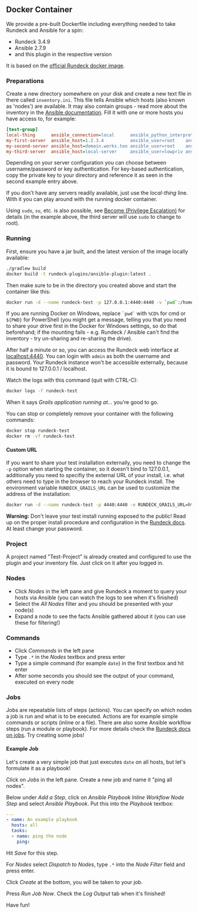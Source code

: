 ## Docker Container ##

We provide a pre-built Dockerfile including everything needed to take Rundeck and Ansible for a spin:

- Rundeck 3.4.9
- Ansible 2.7.9
- and this plugin in the respective version

It is based on the [official Rundeck docker image](https://hub.docker.com/r/rundeck/rundeck).

### Preparations ###

Create a new directory somewhere on your disk and create a new text file in there called `inventory.ini`. This file tells Ansible which hosts (also known as 'nodes') are available. It may also contain groups - read more about the inventory in the [Ansible documentation](https://docs.ansible.com/ansible/latest/user_guide/intro_inventory.html). Fill it with one or more hosts you have access to, for example:

```ini
[test-group]
local-thing      ansible_connection=local      ansible_python_interpreter=/usr/bin/python3
my-first-server  ansible_host=1.2.3.4          ansible_user=root    ansible_ssh_pass=SUPER_SECRET
my-second-server ansible_host=domain.works.too ansible_user=root    ansible_ssh_private_key_file=/home/rundeck/data/my-key.rsa
my-third-server  ansible_host=local-server     ansible_user=lowpriv ansible_ssh_pass=SUPER_SECRET ansible_become=true ansible_become_pass=SUPER_SECRET
```

Depending on your server configuration you can choose between username/password or key authentication. For key-based authentication, copy the private key to your directory and reference it as seen in the second example entry above.

If you don't have any servers readily available, just use the *local-thing* line. With it you can play around with the running docker container.

Using `sudo`, `su`, etc. is also possible, see [Become (Privilege Escalation)](https://docs.ansible.com/ansible/latest/user_guide/become.html) for details (in the example above, the third server will use `sudo` to change to root).

### Running ###

First, ensure you have a jar built, and the latest version of the image locally available:

```bash
./gradlew build
docker build -t rundeck-plugins/ansible-plugin:latest .
```

Then make sure to be in the directory you created above and start the container like this:

```bash
docker run -d --name rundeck-test -p 127.0.0.1:4440:4440 -v `pwd`:/home/rundeck/data rundeck-plugins/ansible-plugin
```

If you are running Docker on Windows, replace `` `pwd` `` with `%CD%` for cmd or `${PWD}` for PowerShell (you might get a message, telling you that you need to share your drive first in the Docker for Windows settings, so do that beforehand; if the mounting fails - e.g. Rundeck / Ansible can't find the inventory - try un-sharing and re-sharing the drive).

After half a minute or so, you can access the Rundeck web interface at [localhost:4440](http://localhost:4440). You can login with `admin` as both the username and password. Your Rundeck instance won't be accessible externally, because it is bound to 127.0.0.1 / localhost.

Watch the logs with this command (quit with CTRL-C):

```bash
docker logs -f rundeck-test
```

When it says *Grails application running at...* you're good to go.

You can stop or completely remove your container with the following commands:

```bash
docker stop rundeck-test
docker rm -vf rundeck-test
```

#### Custom URL ####

If you want to share your test installation externally, you need to change the `-p` option when starting the container, so it doesn't bind to 127.0.0.1, additionally you need to specifiy the external URL of your install, i.e. what others need to type in the browser to reach your Rundeck install. The environment variable `RUNDECK_GRAILS_URL` can be used to customize the address of the installation:

```bash
docker run -d --name rundeck-test -p 4440:4440 -e RUNDECK_GRAILS_URL=http://my-host:4440 -v `pwd`:/home/rundeck/data rundeck-plugins/ansible-plugin
```

**Warning:** Don't leave your test install running exposed to the public! Read up on the proper install procedure and configuration in the [Rundeck docs](https://docs.rundeck.com/docs/administration/security/index.html). At least change your password.

### Project ###

A project named "Test-Project" is already created and configured to use the plugin and your inventory file. Just click on it after you logged in.

### Nodes ###

- Click *Nodes* in the left pane and give Rundeck a moment to query your hosts via Ansible (you can watch the logs to see when it's finished)
- Select the *All Nodes* filter and you should be presented with your node(s)
- Expand a node to see the facts Ansible gathered about it (you can use these for filtering!)

### Commands ###

- Click *Commands* in the left pane
- Type `.*` in the *Nodes* textbox and press enter
- Type a simple command (for example `date`) in the first textbox and hit enter
- After some seconds you should see the output of your command, executed on every node

### Jobs ###

Jobs are repeatable lists of steps (actions). You can specify on which nodes a job is run and what is to be executed. Actions are for example simple commands or scripts (inline or a file). There are also some Ansible workflow steps (run a module or playbook). For more details check the [Rundeck docs on jobs](https://docs.rundeck.com/docs/tutorials/jobs.html). Try creating some jobs!

#### Example Job ####

Let's create a very simple job that just executes `date` on all hosts, but let's formulate it as a playbook!

Click on *Jobs* in the left pane. Create a new job and name it "ping all nodes".

Below under *Add a Step*, click on *Ansible Playbook Inline Workflow Node Step* and select *Ansible Playbook*. Put this into the *Playbook* textbox:

```yaml
---
- name: An example playbook
  hosts: all
  tasks:
  - name: ping the node
    ping:
```

Hit *Save* for this step.

For *Nodes* select *Dispatch to Nodes*, type `.*` into the *Node Filter* field and press enter.

Click *Create* at the bottom, you will be taken to your job.

Press *Run Job Now*. Check the *Log Output* tab when it's finished!

Have fun!
